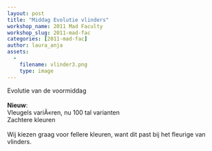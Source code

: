 ```yaml
---
layout: post
title: "Middag Evolutie vlinders"
workshop_name: 2011 Mad Faculty
workshop_slug: 2011-mad-fac
categories: [2011-mad-fac]
author: laura_anja 
assets:
  -
    filename: vlinder3.png
    type: image
---
```

Evolutie van de voormiddag<br /><br /><b>Nieuw</b>: <br />Vleugels variÃ«ren, nu 100 tal varianten<br />Zachtere kleuren<br /><br />Wij kiezen graag voor fellere kleuren, want dit past bij het fleurige van vlinders.<br /><br /><br /> 
